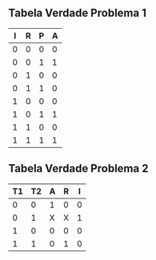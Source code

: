 ## Tabela Verdade Problema 1

| I  | R  | P  | A  | 
| -- | -- | -- | -- |
| 0  | 0  | 0  | 0  |
| 0  | 0  | 1  | 1  |
| 0  | 1  | 0  | 0  |
| 0  | 1  | 1  | 0  |
| 1  | 0  | 0  | 0  |
| 1  | 0  | 1  | 1  |
| 1  | 1  | 0  | 0  |
| 1  | 1  | 1  | 1  |

## Tabela Verdade Problema 2

| T1 | T2 | A  | R  | I  | 
| -- | -- | -- | -- | -- |
| 0  | 0  | 1  | 0  | 0  |
| 0  | 1  | X  | X  | 1  |
| 1  | 0  | 0  | 0  | 0  |
| 1  | 1  | 0  | 1  | 0  |

